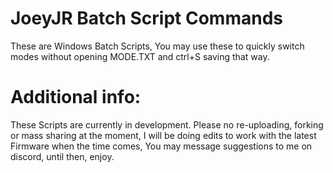 # JoeyJR Batch Script Commands
These are Windows Batch Scripts,
You may use these to quickly switch modes without opening MODE.TXT and ctrl+S saving that way.

# Additional info:
These Scripts are currently in development.
Please no re-uploading, forking or mass sharing at the moment,
I will be doing edits to work with the latest Firmware when the time comes,
You may message suggestions to me on discord, until then, enjoy.
